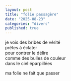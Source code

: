 ```yaml
---
layout: post
title: "folie passagère"
date: "2025-08-23"
categories: "divers"
published: true
---
```


je vois des bribes de vérité  
prêtes à éclater  
pour contrer le délire  
comme des bulles de couleur  
dans le ciel éparpillées  

ma folie ne fait que passer  
